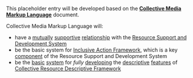 This placeholder entry will be developed based on the **[Collective Media Markup Language](https://docs.google.com/document/d/1H55a5TncjaXhyBi9Bf-Uwslce5_FRhOY3BUk5t1rbRg/edit?usp=sharing)** document.

Collective Media Markup Language will: 

* have a [mutually](https://github.com/gcassel/Modular-Organization-Terminology/blob/master/terms/mutual.md) [supportive](https://github.com/gcassel/Modular-Organization-Terminology/blob/master/terms/support.md) [relationship](https://github.com/gcassel/Modular-Organization-Terminology/blob/master/terms/relationship.md) with the [Resource Support and Development System](https://docs.google.com/drawings/d/1frX5ay_adnhdmaSbqCr-Z63_f1o7xyZN4e8IdI2hcts/edit?usp=sharing)
* be the basic system for [Inclusive Action Framework](https://docs.google.com/document/d/1E5V8LggadbbAaJw9tK_OT22VyciO4OE9ml1fiXYyfmk/edit?usp=sharing), which is a key [component](https://github.com/gcassel/Modular-Organization-Terminology/blob/master/terms/component.md) of the Resource Support and Development System
* be the [basic](https://github.com/gcassel/Modular-Organization-Terminology/blob/master/terms/base.md) [system](https://github.com/gcassel/Modular-Organization-Terminology/blob/master/terms/system.md) for *fully* [developing](https://github.com/gcassel/Modular-Organization-Terminology/blob/master/terms/develop.md) the [descriptive](https://github.com/gcassel/Modular-Organization-Terminology/blob/master/terms/describe.md) [features](https://github.com/gcassel/Modular-Organization-Terminology/blob/master/terms/feature.md) of [Collective Resource Descriptive Framework](https://github.com/gcassel/Models/blob/master/community-resource-description-framework.md)
